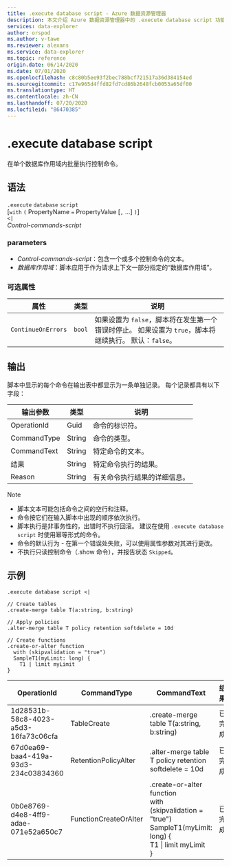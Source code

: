 ```yaml
---
title: .execute database script - Azure 数据资源管理器
description: 本文介绍 Azure 数据资源管理器中的 .execute database script 功能。
services: data-explorer
author: orspod
ms.author: v-tawe
ms.reviewer: alexans
ms.service: data-explorer
ms.topic: reference
origin.date: 06/14/2020
ms.date: 07/01/2020
ms.openlocfilehash: c8c80b5ee93f2bec788bcf721517a36d384154ed
ms.sourcegitcommit: c17e965d4ffd82fd7cd86b2648fcb0053a65df00
ms.translationtype: HT
ms.contentlocale: zh-CN
ms.lasthandoff: 07/20/2020
ms.locfileid: "86470385"
---
```

# <a name="execute-database-script"></a>.execute database script

在单个数据库作用域内批量执行控制命令。

## <a name="syntax"></a>语法

`.execute` `database` `script`  
[`with` `(` PropertyName `=` PropertyValue [`,` ...] `)`]   
`<|`  
 _Control-commands-script_

### <a name="parameters"></a>parameters

- _Control-commands-script_：包含一个或多个控制命令的文本。
- _数据库作用域_：脚本应用于作为请求上下文一部分指定的“数据库作用域”。

### <a name="optional-properties"></a>可选属性

| 属性           | 类型   | 说明                                                                                                                       |
| ------------------ | ------ | --------------------------------------------------------------------------------------------------------------------------------- |
| `ContinueOnErrors` | `bool` | 如果设置为 `false`，脚本将在发生第一个错误时停止。 如果设置为 `true`，脚本将继续执行。 默认：`false`。 |

## <a name="output"></a>输出

脚本中显示的每个命令在输出表中都显示为一条单独记录。 每个记录都具有以下字段：

| 输出参数 | 类型   | 说明                                           |
| ---------------- | ------ | ----------------------------------------------------- |
| OperationId      | Guid   | 命令的标识符。                            |
| CommandType      | String | 命令的类型。                              |
| CommandText      | String | 特定命令的文本。                         |
| 结果           | String | 特定命令执行的结果。            |
| Reason           | String | 有关命令执行结果的详细信息。 |

> [!NOTE]
>
> - 脚本文本可能包括命令之间的空行和注释。
> - 命令按它们在输入脚本中出现的顺序依次执行。
> - 脚本执行是非事务性的，出错时不执行回滚。 建议在使用 `.execute database script` 时使用幂等形式的命令。
> - 命令的默认行为 - 在第一个错误处失败，可以使用属性参数对其进行更改。
> - 不执行只读控制命令（.show 命令），并报告状态 `Skipped`。

## <a name="example"></a>示例

```kusto
.execute database script <|

// Create tables
.create-merge table T(a:string, b:string)

// Apply policies
.alter-merge table T policy retention softdelete = 10d

// Create functions
.create-or-alter function
  with (skipvalidation = "true")
  SampleT1(myLimit: long) {
    T1 | limit myLimit
}
```

| OperationId                          | CommandType           | CommandText                                                                                                          | 结果    | Reason |
| ------------------------------------ | --------------------- | -------------------------------------------------------------------------------------------------------------------- | --------- | ------ |
| 1d28531b-58c8-4023-a5d3-16fa73c06cfa | TableCreate           | .create-merge table T(a:string, b:string)                                                                            | 已完成 |        |
| 67d0ea69-baa4-419a-93d3-234c03834360 | RetentionPolicyAlter  | .alter-merge table T policy retention softdelete = 10d                                                               | 已完成 |        |
| 0b0e8769-d4e8-4ff9-adae-071e52a650c7 | FunctionCreateOrAlter | .create-or-alter function<br>with (skipvalidation = "true")<br>SampleT1(myLimit: long) {<br>T1 \| limit myLimit<br>} | 已完成 |        |
